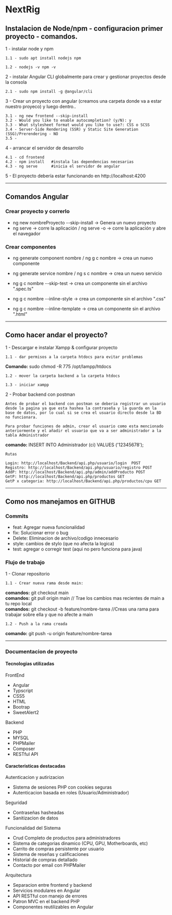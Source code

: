 # NextRig

## Instalacion de Node/npm - configuracion primer proyecto - comandos.

1 - instalar node y npm

	1.1 - sudo apt install nodejs npm

	1.2 - nodejs -v npm -v

2 - instalar Angular CLI globalmente para crear y gestionar proyectos desde la consola

	2.1 - sudo npm install -g @angular/cli

3 - Crear un proyecto con angular (creamos una carpeta donde va a estar nuestro proyeco) y luego dentro..

	3.1 - ng new frontend --skip-install
	3.2 - Would you like to enable autocompletion? (y/N): y
	3.3 - What stylesheet format would you like to use?: CSS o SCSS
	3.4 - Server-Side Rendering (SSR) y Static Site Generation (SSG)/Prerendering - NO
	3.5 - 

4 - arrancar el servidor de desarrollo

	4.1 - cd frontend
	4.2 - npm install	#instala las dependencias necesarias
	4.3 - ng serve		#inicia el servidor de angular

5 - El proyecto debería estar funcionando en http://localhost:4200

***

## Comandos Angular

### Crear proyecto y correrlo

- ng new nombreProyecto --skip-install -> Genera un nuevo proyecto
- ng serve -> corre la aplicación / ng serve -o -> corre la aplicación y abre el navegador

### Crear componentes

- ng generate component nombre / ng g c nombre -> crea un nuevo componente
- ng generate service nombre / ng s c nombre -> crea un nuevo servicio

- ng g c nombre --skip-test -> crea un componente sin el archivo ".spec.ts"
- ng g c nombre --inline-style -> crea un componente sin el archivo ".css"
- ng g c nombre --inline-template -> crea un componente sin el archivo ".html"

***

## Como hacer andar el proyecto?

1 - Descargar e instalar Xampp & configurar proyecto

	1.1 - dar permisos a la carpeta htdocs para evitar problemas 
	
**Comando:**
sudo chmod -R 775 /opt/lampp/htdocs
	
	1.2 - mover la carpeta backend a la carpeta htdocs

	1.3 - iniciar xampp

2 - Probar backend con postman

	Antes de probar el backend con postman se deberia registrar un usuario desde la pagina ya que esta hashea la contraseña y la guarda en la base de datos, por lo cual si se crea el usuario directo desde la BD no funcionara.

	Para probar funciones de admin, crear el usuario como esta mencionado anteriormente y el añadir el usuario que va a ser administrador a la tabla Administrador 

**comando:** INSERT INTO Administrador (ci) VALUES ('12345678');

	Rutas

	Login: http://localhost/Backend/api.php/usuario/login  POST
	Registro: http://localhost/Backend/api.php/usuario/registro POST
	AddP: http://localhost/Backend/api.php/admin/addProducto POST
	GetP: http://localhost/Backend/api.php/productos GET
	GetP x categoria: http://localhost/Backend/api.php/productos/cpu GET
	
***

## Como nos manejamos en GITHUB


 ### Commits

* feat: Agregar nueva funcionalidad
* fix: Solucionar error o bug
* Delete: Eliminacion de archivo/codigo innecesario
* style: cambios de stylo (que no afecta la logica)
* test: agregar o corregir test (aqui no pero funciona para java)

### Flujo de trabajo

1 - Clonar repositorio

	1.1 - Crear nueva rama desde main:
**comandos:** git checkout main<br>
**comandos:** git pull origin main // Trae los cambios mas recientes de main a tu repo local<br>
**comandos:** git checkout -b feature/nombre-tarea //Creas una rama para trabajar sobre ella y que no afecte a main

	1.2 - Push a la rama creada

**comando:** git push -u origin feature/nombre-tarea

---

### Documentacion de proyecto

#### Tecnologias utilizadas

FrontEnd
* Angular
* Typscript
* CSS5
* HTML
* Bootrap
* SweetAlert2

Backend
* PHP
* MYSQL
* PHPMailer
* Composer
* RESTful API

#### Caracteristicas destacadas

Autenticacion y autirizacion
* Sistema de sesiones PHP con cookies seguras
* Autenticacion basada en roles (Usuario/Administrador)

Seguridad
* Contraseñas hasheadas
* Sanitizacion de datos

Funcionalidad del Sistema
* Crud Completo de productos para administradores
* Sistema de categorias dinamico (CPU, GPU, Motherboards, etc)
* Carrito de compras persistente por usuario
* Sistema de reseñas y calificaciones
* Historial de compras detallado
* Contacto por email con PHPMailer

Arquitectura
* Separacion entre frontend y backend
* Servicios modulares en Angular
* API RESTful con manejo de errores
* Patron MVC en el backend PHP
* Componentes reutilizables en Angular

